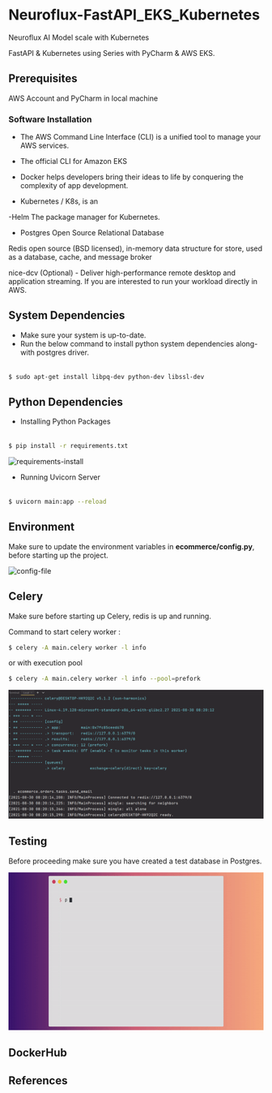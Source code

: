 # Neuroflux-FastAPI_EKS_Kubernetes
Neuroflux AI Model scale with Kubernetes

FastAPI & Kubernetes using Series with PyCharm & AWS EKS.

## Prerequisites 
AWS Account and PyCharm in local machine

### Software Installation

- The AWS Command Line Interface (CLI) is a unified tool to manage your AWS services.


- The official CLI for Amazon EKS


- Docker helps developers bring their ideas to life by conquering the complexity of app development.


- Kubernetes / K8s, is an 


-Helm  The package manager for Kubernetes.


- Postgres Open Source Relational Database


Redis open source (BSD licensed), in-memory data structure for store, used as a database, cache, and message broker


nice-dcv (Optional) - Deliver high-performance remote desktop and application streaming. If 
you are interested to run your workload directly in AWS.

## System Dependencies

- Make sure your system is up-to-date.
- Run the below command to install python system 
dependencies along-with postgres driver.

```bash

$ sudo apt-get install libpq-dev python-dev libssl-dev

```



## Python Dependencies

- Installing Python Packages

```bash

$ pip install -r requirements.txt

```

![requirements-install](./misc/images/requirements.gif)

- Running Uvicorn Server

```bash

$ uvicorn main:app --reload

```

## Environment

Make sure to update the environment variables in **ecommerce/config.py**, before starting up the project.


![config-file](./misc/images/env_file.png)



## Celery

Make sure before starting up Celery, redis is up and running.

Command to start celery worker :

```bash
$ celery -A main.celery worker -l info
```
or with execution pool
```bash
$ celery -A main.celery worker -l info --pool=prefork
```



![celery-task](./misc/images/celery-task.png)

## Testing

Before proceeding make sure you have created a test database in Postgres.

![python-testing](./misc/images/testing.gif)


## DockerHub


## References
